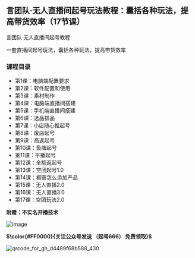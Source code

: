## 言团队·无人直播间起号玩法教程：囊括各种玩法，提高带货效率（17节课）

言团队·无人直播间起号教程

一套直播间起号玩法，囊括各种玩法，提高带货效率

### 课程目录

- 第1课：电脑端配置要求
- 第2课：软件配置和使用
- 第3课：素材制作
- 第4课：电脑端直播间搭建
- 第5课：手机端直播间搭建
- 第6课：选品排品
- 第7课：小店随心推起号
- 第8课：废店起号
- 第9课：高返起号
- 第10课：鱼塘起号
- 第11课：平播起号
- 第12课：全额返起号
- 第13课：空团起号1.0
- 第14课：橱窗怎么添加产品
- 第15课：无人直播2.0
- 第16课：无人直播3.0
- 第17课：空团玩法2.0

**附赠：不实名开播技术**

![image](https://user-images.githubusercontent.com/111679859/185788110-fcdbaef0-ca8a-473e-822e-3aeda6b495ba.png)

**$\color{#FF0000}{关注公众号发送 （起号666） 免费领取}$**

![qrcode_for_gh_d4489f68b588_430](https://user-images.githubusercontent.com/111679859/185787442-ae4f3fd0-4935-4444-8b30-cc742964396c.jpg)

